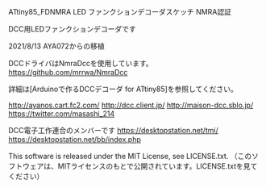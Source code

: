 ATtiny85_FDNMRA LED ファンクションデコーダスケッチ NMRA認証

DCC用LEDファンクションデコーダです

2021/8/13 AYA072からの移植

DCCドライバはNmraDccを使用しています。
https://github.com/mrrwa/NmraDcc

詳細は[Arduinoで作るDCCデコーダ for ATtiny85]を参照してください。

http://ayanos.cart.fc2.com/ http://dcc.client.jp/ http://maison-dcc.sblo.jp/ https://twitter.com/masashi_214

DCC電子工作連合のメンバーです
https://desktopstation.net/tmi/ https://desktopstation.net/bb/index.php

This software is released under the MIT License, see LICENSE.txt.
（このソフトウェアは、MITライセンスのもとで公開されています。LICENSE.txtを見てください）
